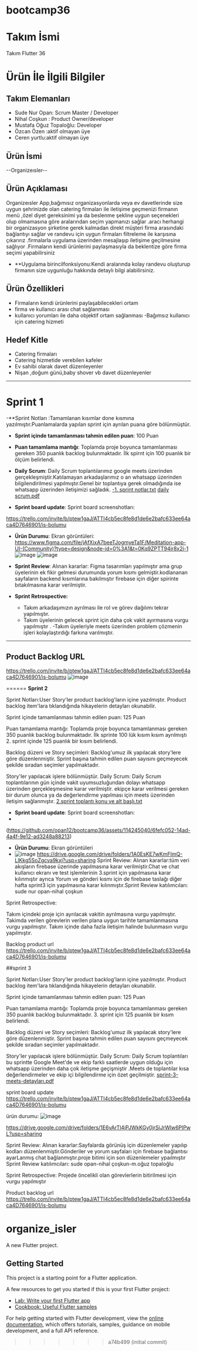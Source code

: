 
# bootcamp36
# Takım İsmi

Takım Flutter 36

# Ürün İle İlgili Bilgiler

## Takım Elemanları
- Sude Nur Opan: Scrum Master /  Developer
- Nihal Coşkun : Product Owner/developer
- Mustafa Oğuz Topaloğlu:  Developer
- Özcan   Özen     :aktif olmayan üye
- Ceren yurtlu:aktif olmayan üye

## Ürün İsmi

--Organizeısler--


## Ürün Açıklaması

Organizeısler App,bağımısız organizasyonlarda veya ev davetlerinde size uygun şehrinizde olan catering firmaları ile iletişime geçmenizi firmanın menü ,özel diyet gereksinimi ya da beslenme şekline uygun seçenekleri olup olmamasına göre aralarından seçim yapmanızı sağlar .aracı herhangi bir organizasyon şirketine gerek kalmadan direkt müşteri firma arasındaki bağlantıyı sağlar ve randevu için uygun firmaları filtreleme ile karşısına çıkarırız .firmalarla uygulama üzerinden mesajlaşıp iletişime geçilmesine sağlıyor .Firmaların kendi ürünlerini paylaşmasıyla da beklentize göre firma seçimi yapabilirsiniz


- **Uygulama birincilfonksiyonu:Kendi aralarında kolay randevu oluşturup firmanın size uygunluğu hakkında detaylı bilgi alabilirsiniz.

## Ürün Özellikleri

- Firmaların kendi ürünlerini paylaşabilecekleri ortam 
- firma ve kullanıcı arası chat sağlanması
- kullanıcı yorumları ile daha objektif ortam sağlanması
-Bağımsız kullanıcı için catering hizmeti

## Hedef Kitle

- Catering firmaları
-  Catering hizmetide verebilen kafeler
-  Ev sahibi olarak davet düzenleyenler
-  Nişan ,doğum günü,baby shover vb davet düzenleyenler


------------

# Sprint 1
 -**Sprint Notları :Tamamlanan kısımlar done kısmına yazılmıştır.Puanlamalarda yapılan sprint için ayrılan puana göre bölünmüştür. 
 
- **Sprint içinde tamamlanması tahmin edilen puan**: 100 Puan


- **Puan tamamlama mantığı**: Toplamda proje boyunca tamamlanması gereken 350 puanlık backlog bulunmaktadır. İlk spirnt için 100  puanlık bir ölçüm belirlendi.
 

- **Daily Scrum**: Daily Scrum toplantılarımız google meets üzerinden gerçekleşmiştir.Katılamayan arkadaşlarımız o an whatsapp üzerinden bilgilendirilmesi yapılmıştır.Genel bir toplantıya gerek olmadığında ise whatsapp üzerinden iletişimizi sağladık. [-1. sprint notlar.txt](https://github.com/opan12/bootcamp36/files/11781915/-1.sprint.notlar.txt)
[daily scrum.pdf](https://github.com/opan12/bootcamp36/files/11781920/daily.scrum.pdf)


- **Sprint board update**: Sprint board screenshotları: 

https://trello.com/invite/b/ptew1gaJ/ATTI4cb5ec8fe8d1de6e2bafc633ee64aca4D7646901/is-bolumu



- **Ürün Durumu**: Ekran görüntüleri:
https://www.figma.com/file/jAfXixA7beeTJogmyeTa1F/Meditation-app-UI-(Community)?type=design&node-id=0%3A1&t=0Kq9ZPTT94ir8x2i-1
![image](https://github.com/opan12/bootcamp36/assets/114245040/ef16fdc3-9e54-4bb8-bf45-985a9e574d44)
![image](https://github.com/opan12/bootcamp36/assets/114245040/a1071bbc-8f86-4397-aa54-8cd6d8f5941d)


  
- **Sprint Review**: 
Alınan kararlar: Figma tasarımları yapılmıştır ama grup üyelerinin ek fikir gelmesi durumunda yorum kısmı gelmiştir.kodlananan sayfaların backend kısımlarına bakılmıştır firebase için diğer spirinte bıtakılmasına karar verilmiştir. 

- **Sprint Retrospective:**
  - Takım arkadaşımızın ayrılması ile rol ve görev dağılımı tekrar yapılmıştır.
  - Takım üyelerinin gelecek sprint için daha çok vakit ayırmasına vurgu yapılmıştır .
  -Takım üyeleriyle meets üzerinden problem çözmenin işleri kolaylaştırdığı farkına varılmıştır.
 



---

## Product Backlog URL
https://trello.com/invite/b/ptew1gaJ/ATTI4cb5ec8fe8d1de6e2bafc633ee64aca4D7646901/is-bolumu
![image](https://github.com/opan12/bootcamp36/assets/114245040/b9ed501d-526b-47cb-8f2b-913512a03897)


======
**Sprint 2**


Sprint Notları:User Story'ler product backlog'ların içine yazılmıştır. Product backlog item'lara tıklandığında hikayelerin detayları okunabilir.


Sprint içinde tamamlanması tahmin edilen puan: 125 Puan

Puan tamamlama mantığı: Toplamda proje boyunca tamamlanması gereken 350 puanlık backlog bulunmaktadır. İlk sprinte 100 lük kısım kısım
 ayrılmıştı 2. sprint içinde 125 puanlık bir kısım belirlendi.
 
 Backlog düzeni ve Story seçimleri: Backlog'umuz ilk yapılacak story'lere göre düzenlenmiştir. Sprint başına tahmin edilen puan sayısını geçmeyecek şekilde sıradan seçimler yapılmaktadır. 

Story'ler yapılacak işlere  bölünmüştür. 
Daily Scrum: Daily Scrum toplantılarının gün içinde vakit uyumsuzluğundan dolayı whatsapp üzerinden gerçekleşmesine karar verilmiştir.
ekipçe karar verilmesi gereken bir durum olunca ya da değerlendirme yapılması için meets üzerinden iletişim sağlanmıştır.
[2.sprint toplantı konu ve alt başlı.txt](https://github.com/opan12/bootcamp36/files/11931310/2.sprint.toplanti.konu.ve.alt.basli.txt)
- **Sprint board update**: Sprint board screenshotları:
- 
(https://github.com/opan12/bootcamp36/assets/114245040/6fefc052-14ad-4a4f-9e12-ad3248a88213)
- **Ürün Durumu**: Ekran görüntüleri
- ![image](https://github.com/opan12/bootcamp36/assets/114245040/d0d0c767-bacf-4702-98e3-0ea2df9a1675)
https://drive.google.com/drive/folders/1A0EsKE7wKmFImQ-LlKkg5SoZgcva9kxj?usp=sharing
Sprint Review: Alınan kararlar:tüm veri akışların firebase üzerinde yapılmasına karar verilmiştir.Chat ve chat kullanıcı ekranı ve test işlemlerinin 3.sprint için yapılmasına karar kılınmıştır ayrıca Yorum ve  gönderi kısmı için de  firebase taslağı diğer hafta sprint3 için yapılmasına karar kılınmıştır.Sprint Review katılımcıları: sude nur opan-nihal çoşkun

Sprint Retrospective:

Takım içindeki proje için ayrılacak vakitin ayrılmasına vurgu yapılmıştır.
Takimda verilen görevlerin verilen plana uygun tarihte tamamlanmasına vurgu yapılmıştır.
Takım içinde daha fazla iletişim halinde bulunmasın vurgu yapılmıştır.


Backlog product url
https://trello.com/invite/b/ptew1gaJ/ATTI4cb5ec8fe8d1de6e2bafc633ee64aca4D7646901/is-bolumu



##sprint 3




Sprint Notları:User Story'ler product backlog'ların içine yazılmıştır. Product backlog item'lara tıklandığında hikayelerin detayları okunabilir.

Sprint içinde tamamlanması tahmin edilen puan: 125 Puan

Puan tamamlama mantığı: Toplamda proje boyunca tamamlanması gereken 350 puanlık backlog bulunmaktadır.  3. sprint için 125 puanlık bir kısım belirlendi.
 
Backlog düzeni ve Story seçimleri: Backlog'umuz ilk yapılacak story'lere göre düzenlenmiştir. Sprint başına tahmin edilen puan sayısını geçmeyecek şekilde sıradan seçimler yapılmaktadır.

Story'ler yapılacak işlere bölünmüştür. 
Daily Scrum: Daily Scrum toplantıları bu sprintte Google Meet'de ve ekip farklı saatlerde uygun olduğu için whatsapp üzerinden daha çok iletişme geçişmiştir .Meets de toplantılar kısa değerlendirmeler ve ekip içi bilgilendirme için özet geçilmiştir.
[sprint-3-meets-detayları.pdf](https://github.com/opan12/bootcamp36/files/12065259/sprint-3-meets-detaylari.pdf)


 sprint board update
 https://trello.com/invite/b/ptew1gaJ/ATTI4cb5ec8fe8d1de6e2bafc633ee64aca4D7646901/is-bolumu
 
ürün durumu:
![image](https://github.com/opan12/bootcamp36/assets/114245040/59bd5cff-220e-486f-b1e1-d1c460d6a89c)


https://drive.google.com/drive/folders/1E6vArTl4jPJWkKGy0jrSiJrWlw6PlPwL?usp=sharing

Sprint Review: Alınan kararlar:Sayfalarda görünüş için düzenlemeler yapılıp kodları düzenlenmiştir.Gönderiler ve yorum sayfaları için firebase bağlantısı ayarLanmış chat bağlanmıştır.proje bitimi için son düzenlemeler ypaılmıştır
Sprint Review katılımcıları: sude opan-nihal çoşkun-m.oğuz topaloğlu

Sprint Retrospective:
Projede öncelikli olan görevlerlerin bitirilmesi için vurgu yapılmıştır


Product backlog url
 https://trello.com/invite/b/ptew1gaJ/ATTI4cb5ec8fe8d1de6e2bafc633ee64aca4D7646901/is-bolumu


# organize_isler

A new Flutter project.

## Getting Started

This project is a starting point for a Flutter application.

A few resources to get you started if this is your first Flutter project:

- [Lab: Write your first Flutter app](https://docs.flutter.dev/get-started/codelab)
- [Cookbook: Useful Flutter samples](https://docs.flutter.dev/cookbook)

For help getting started with Flutter development, view the
[online documentation](https://docs.flutter.dev/), which offers tutorials,
samples, guidance on mobile development, and a full API reference.
>>>>>>> a74b499 (initial commit)
